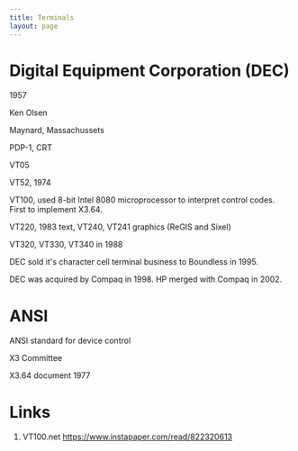 ```yaml
---
title: Terminals
layout: page
---
```


# Digital Equipment Corporation (DEC)

1957

Ken Olsen

Maynard, Massachussets

PDP-1, CRT

VT05

VT52, 1974

VT100, used 8-bit Intel 8080 microprocessor to interpret control codes.  First to implement X3.64.

VT220, 1983 text, VT240, VT241 graphics (ReGIS and Sixel)

VT320, VT330, VT340 in 1988

DEC sold it's character cell terminal business to Boundless in 1995.  

DEC was acquired by Compaq in 1998.  HP merged with Compaq in 2002.

# ANSI

ANSI standard for device control

X3 Committee

X3.64 document 1977

# Links

1. VT100.net
https://www.instapaper.com/read/822320613
